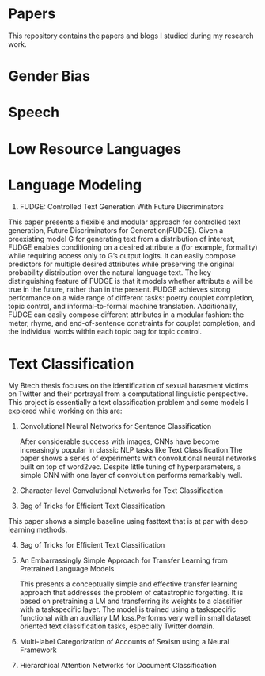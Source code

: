 # Papers
This repository contains the papers and blogs I studied during my research work.

# Gender Bias

# Speech

# Low Resource Languages

# Language Modeling
1. FUDGE: Controlled Text Generation With Future Discriminators

This paper presents a flexible and modular approach for controlled text generation, Future Discriminators for Generation(FUDGE). Given a preexisting model G for generating text from a distribution of interest, FUDGE enables conditioning on a desired attribute a (for example, formality) while requiring access only to G’s output logits. It can easily compose predictors for multiple desired attributes while preserving the original probability distribution over the natural language text. The key distinguishing feature of FUDGE is that it models whether attribute a will be true in the future, rather than in the present. FUDGE achieves strong performance on a wide range of different tasks: poetry couplet completion, topic control, and informal-to-formal machine translation. Additionally, FUDGE can easily compose different attributes in a modular fashion: the meter, rhyme, and end-of-sentence constraints for couplet completion, and the individual words within each
topic bag for topic control.


# Text Classification
My Btech thesis focuses on the identification of sexual harasment victims on Twitter and their portrayal from a computational linguistic perspective. This project is essentially a text classification problem and some models I explored while working on this are:

1. Convolutional Neural Networks for Sentence Classification

   After considerable success with images, CNNs have become increasingly popular in classic NLP tasks like Text Classification.The paper shows a series of experiments with convolutional neural networks built on top of word2vec. Despite little tuning of hyperparameters, a simple CNN with one layer of convolution performs remarkably well.
   
2. Character-level Convolutional Networks for Text Classification

3. Bag of Tricks for Efficient Text Classification

This paper shows a simple baseline using fasttext that is at par with deep learning methods.

4. Bag of Tricks for Efficient Text Classification

5. An Embarrassingly Simple Approach for Transfer Learning from Pretrained Language Models

   This presents a conceptually simple and effective transfer learning approach that addresses the problem of catastrophic forgetting. It is based on pretraining a LM and transferring its weights to a classifier with a taskspecific layer. The model is trained using a taskspecific functional with an auxiliary LM loss.Performs very well in small dataset oriented text classification tasks, especially Twitter domain.
   
6. Multi-label Categorization of Accounts of Sexism using a Neural Framework

7. Hierarchical Attention Networks for Document Classification

